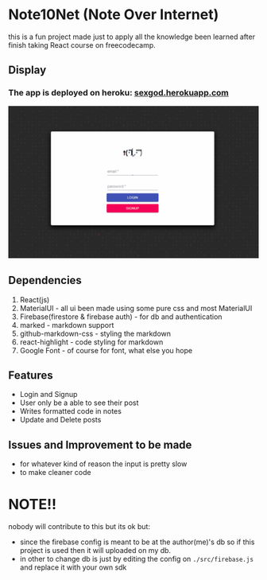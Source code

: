 # Note10Net (Note Over Internet)

this is a fun project made just to apply all the knowledge been learned after finish taking React course on freecodecamp.

## Display

### The app is deployed on heroku: [sexgod.herokuapp.com](https://sexgod.herokuapp.com)  

![the project looks in gif](./githubimages/goblog.gif)

## Dependencies

1. React(js)
2. MaterialUI - all ui been made using some pure css and most MaterialUI
3. Firebase(firestore & firebase auth) - for db and authentication
4. marked - markdown support
5. github-markdown-css - styling the markdown
6. react-highlight - code styling for markdown
7. Google Font - of course for font, what else you hope

## Features

- Login and Signup
- User only be a able to see their post
- Writes formatted code in notes
- Update and Delete posts

## Issues and Improvement to be made

- for whatever kind of reason the input is pretty slow
- to make cleaner code

# NOTE!!

nobody will contribute to this but its ok but:

- since the firebase config is meant to be at the author(me)'s db so if this project is used then it will uploaded on my db.
- in other to change db is just by editing the config on `./src/firebase.js` and replace it with your own sdk
